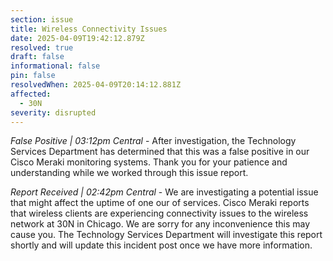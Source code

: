 ```yaml
---
section: issue
title: Wireless Connectivity Issues
date: 2025-04-09T19:42:12.879Z
resolved: true
draft: false
informational: false
pin: false
resolvedWhen: 2025-04-09T20:14:12.881Z
affected:
  - 30N
severity: disrupted
---
```

*False Positive | 03:12pm Central* - After investigation, the Technology Services Department has determined that this was a false positive in our Cisco Meraki monitoring systems. Thank you for your patience and understanding while we worked through this issue report.

*Report Received | 02:42pm Central* - We are investigating a potential issue that might affect the uptime of one our of services. Cisco Meraki reports that wireless clients are experiencing connectivity issues to the wireless network at 30N in Chicago. We are sorry for any inconvenience this may cause you. The Technology Services Department will investigate this report shortly and will update this incident post once we have more information.